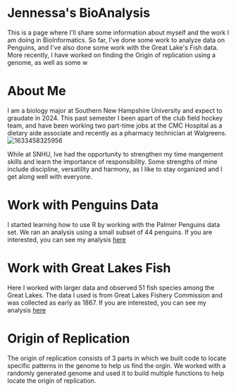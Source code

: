 # Jennessa's BioAnalysis
This is a page where I'll share some information about myself and the work I am doing in BioInformatics. So far, I've done some work to analyze data on Penguins, and I've also done some work with the Great Lake's Fish data. More recently, I have worked on finding the Origin of replication using a genome, as well as some w

# About Me
I am a biology major at Southern New Hampshire University and expect to graudate in 2024. This past semester I been apart of the club field hockey team, and have been working two part-time jobs at the CMC Hospital as a dietary aide associate and recently as a pharmacy technician at Walgreens.
![1633458325956](https://user-images.githubusercontent.com/122034857/232643397-d8cbd4fb-361b-4c8d-8f7e-9152c54c4b72.jpeg)

While at SNHU, Ive had the opportunity to strengthen my time mangement skills and learn the importance of responsibility. Some strengths of mine include discipline, versatility and harmony, as I like to stay organized and I get along well with everyone.

# Work with Penguins Data

I started learning how to use R by working with the Palmer Penguins data set. We ran an analysis using a small subset of 44 penguins. If you are interested, you can see my analysis [here](https://jness12.github.io/BioStatisticsAnalysis/penguin.html)

# Work with Great Lakes Fish

Here I worked with larger data and observed 51 fish species among the Great Lakes. The data I used is from Great Lakes Fishery Commission and was collected as early as 1867. If you are interested, you can see my analysis [here](https://jness12.github.io/BioStatisticsAnalysis/Fishdata.html)

# Origin of Replication

The origin of replication consists of 3 parts in which we built code to locate specific patterns in the genome to help us find the orgin. We worked with a randomly generated genome and used it to build multiple functions to help locate the origin of replication.
